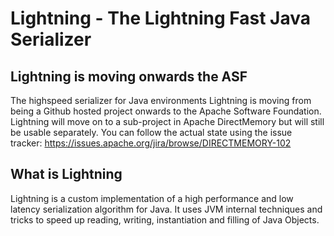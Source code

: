 Lightning - The Lightning Fast Java Serializer
==============================================

Lightning is moving onwards the ASF
-----------------------------------
The highspeed serializer for Java environments Lightning is moving from being a Github hosted project onwards to the Apache Software Foundation. Lightning will move on to a sub-project in Apache DirectMemory but will still be usable separately.
You can follow the actual state using the issue tracker: https://issues.apache.org/jira/browse/DIRECTMEMORY-102

What is Lightning
-----------------

Lightning is a custom implementation of a high performance and low latency serialization algorithm for Java.
It uses JVM internal techniques and tricks to speed up reading, writing, instantiation and filling of Java Objects.

